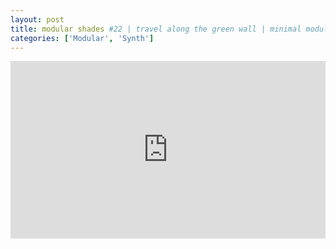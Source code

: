 ```yaml
---
layout: post
title: modular shades #22 | travel along the green wall | minimal modular eurorack synthesizer music
categories: ['Modular', 'Synth']
---
```


<style>.embed-container { position: relative; padding-bottom: 56.25%; height: 0; overflow: hidden; max-width: 100%; } .embed-container iframe, .embed-container object, .embed-container embed { position: absolute; top: 0; left: 0; width: 100%; height: 100%; }</style><div class='embed-container'><iframe src='https://www.youtube.com/embed/SGV3K7sUuD4' frameborder='0' allowfullscreen></iframe></div>